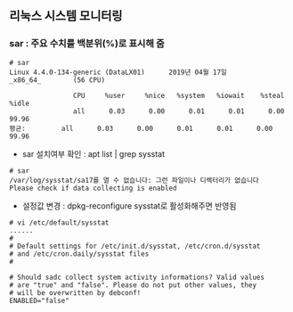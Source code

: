 ## 리눅스 시스템 모니터링
### sar : 주요 수치를 백분위(%)로 표시해 줌
~~~
# sar
Linux 4.4.0-134-generic (DataLX01)      2019년 04월 17일        _x86_64_        (56 CPU)

                CPU     %user     %nice   %system   %iowait    %steal     %idle
                all      0.03      0.00      0.01      0.01      0.00     99.96
평균:         all      0.03      0.00      0.01      0.01      0.00     99.96
~~~
- sar 설치여부 확인 : apt list | grep sysstat
~~~
# sar 
/var/log/sysstat/sa17를 열 수 없습니다: 그런 파일이나 디렉터리가 없습니다
Please check if data collecting is enabled
~~~
- 설정값 변경 : dpkg-reconfigure sysstat로 활성화해주면 반영됨
~~~
# vi /etc/default/sysstat
......
#
# Default settings for /etc/init.d/sysstat, /etc/cron.d/sysstat
# and /etc/cron.daily/sysstat files
#

# Should sadc collect system activity informations? Valid values
# are "true" and "false". Please do not put other values, they
# will be overwritten by debconf!
ENABLED="false"
~~~
